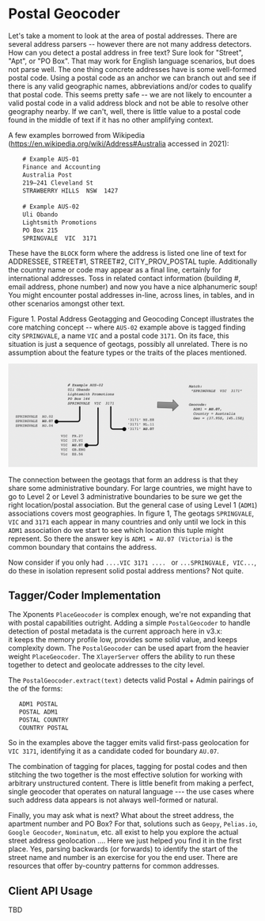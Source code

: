 # Postal Geocoder

Let's take a moment to look at the area of postal addresses. There are several address parsers -- however
there are not many address detectors.  How can you detect a postal address in free text?  Sure look 
for "Street", "Apt", or "PO Box".  That may work for English language scenarios, but does not parse well. 
The one thing concrete addresses have is some well-formed postal code.  Using a postal code as an anchor
we can branch out and see if there is any valid geographic names, abbreviations and/or codes to qualify
that postal code.   This seems pretty safe -- we are not likely to encounter a valid postal code in a valid 
address block and not be able to resolve other geography nearby.    If we can't, well, there is little value
to a postal code found in the middle of text if it has no other amplifying context.

A few examples borrowed from Wikipedia (https://en.wikipedia.org/wiki/Address#Australia accessed in 2021): 

```
    # Example AUS-01
    Finance and Accounting
    Australia Post
    219–241 Cleveland St
    STRAWBERRY HILLS  NSW  1427
    
    # Example AUS-02
    Uli Obando
    Lightsmith Promotions
    PO Box 215
    SPRINGVALE  VIC  3171
```

These have the `BLOCK` form where the address is listed one line of text for ADDRESSEE, STREET#1, STREET#2, CITY_PROV_POSTAL 
tuple.  Additionally the country name or code may appear as a final line, certainly for international addresses.  Toss
in related contact information (building #, email address, phone number) and now you have a nice alphanumeric soup!  
You might encounter postal addresses in-line, across lines, in tables, and in other scenarios amongst other text.

Figure 1. Postal Address Geotagging and Geocoding Concept illustrates the core matching concept -- where `AUS-02` example
above is tagged finding city `SPRINGVALE`, a name `VIC` and a postal code `3171`. On its face, this situation is 
just a sequence of geotags, possibly all unrelated. There is no assumption about the feature types or the traits of 
the places mentioned. 

![Postal Address Geotagging and Geocoding Concept](./postal-concept-01.png)

The connection between the geotags that form an address is that they share some administrative boundary.  For large
countries, we might have to go to Level 2 or Level 3 administrative boundaries to be sure we get the right location/postal
association.  But the general case of using Level 1 (`ADM1`) associations covers most geographies.  In figure 1, 
The geotags `SPRINGVALE`, `VIC` and `3171` each appear in many countries and only until we lock in this `ADM1` association
do we start to see which location this tuple might represent.   So there the answer key is `ADM1 = AU.07 (Victoria)` is the 
common boundary that contains the address.

Now consider if you only had `....VIC 3171 .... `  or `...SPRINGVALE, VIC...`, do these in isolation represent solid
postal address mentions?  Not quite.  

## Tagger/Coder Implementation

The Xponents `PlaceGeocoder` is complex enough, we're not expanding that with postal capabilities outright. 
Adding a simple `PostalGeocoder` to handle detection of postal metadata is the current approach here in v3.x:  
it keeps the memory profile low, provides some solid value, and keeps complexity down.   The `PostalGeocoder`
can be used apart from the heavier weight `PlaceGeocoder`.  The `XlayerServer` offers the ability to run 
these together to detect and geolocate addresses to the city level. 

The `PostalGeocoder.extract(text)` detects valid Postal + Admin pairings of the of the forms:

```
   ADM1 POSTAL
   POSTAL ADM1
   POSTAL COUNTRY
   COUNTRY POSTAL
```

So in the examples above the tagger emits valid first-pass geolocation for `VIC 3171`, identifying it as a candidate 
coded for boundary `AU.07`.

The combination of tagging for places, tagging for postal codes and then stitching the two together 
is the most effective solution for working with arbitrary unstructured content.   There is little benefit from 
making a perfect, single geocoder that operates on natural language --- the use cases where such address data appears
is not always well-formed or natural. 


Finally, you may ask what is next?  What about the street 
address, the apartment number and PO Box?  For that, solutions
such as `Geopy`, `Pelias.io`, `Google Geocoder`, `Nominatum`, etc.
all exist to help you explore the actual street address geolocation
.... Here we just helped you find it in the first place.  Yes, 
parsing backwards (or forwards) to identify the start of the street name and number
is an exercise for you the end user.  There are resources that offer
by-country patterns for common addresses.


## Client API Usage

TBD

